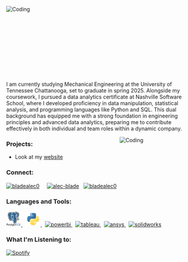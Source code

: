 <img align="right" alt="Coding" width="850" src="https://media.licdn.com/dms/image/D4E16AQHxGYybaZvIYg/profile-displaybackgroundimage-shrink_350_1400/0/1712721720278?e=1729123200&v=beta&t=EZ22Yc5yErp9J7ft-0Eh1QQayZTlaciJ7WOTwfNd2E0"><br><br><br><br><br><br><br><br><br><br><br>

I am currently studying Mechanical Engineering at the University of Tennessee Chattanooga, set to graduate in spring 2025. Alongside my coursework, I pursued a data analytics certificate at Nashville Software School, where I developed proficiency in data manipulation, statistical analysis, and programming languages like Python and SQL. This dual background has equipped me with a strong foundation in engineering principles and advanced data analytics, preparing me to contribute effectively in both individual and team roles within a dynamic company.

<img align="right" alt="Coding" width="200" src="https://media3.giphy.com/media/v1.Y2lkPTc5MGI3NjExOTBiMWM3NzUwNjQ2ODg5NDExNWRmYjZlNWUyMmFiMmE4NGNlOTMxMCZjdD1n/HUplkVCPY7jTW/giphy.gif">

<h3 align="left">Projects:</h3>

- Look at my [website](https://www.datablade.site) 

<h3 align="left">Connect:</h3
  
<a href="https://gmail.com/alecblade0" target="blank"><img align="center" src="https://upload.wikimedia.org/wikipedia/commons/thumb/7/7e/Gmail_icon_%282020%29.svg/100px-Gmail_icon_%282020%29.svg.png" alt="bladealec0" height="25" width="35" /></a>
&nbsp; &nbsp;
<a href="https://linkedin.com/in/alec-blade" target="blank"><img align="center" src="https://raw.githubusercontent.com/rahuldkjain/github-profile-readme-generator/master/src/images/icons/Social/linked-in-alt.svg" alt="alec-blade" height="30" width="40" /></a>
&nbsp; 
<a href="https://twitter.com/bladealec0" target="blank"><img align="center" src="https://raw.githubusercontent.com/rahuldkjain/github-profile-readme-generator/master/src/images/icons/Social/twitter.svg" alt="bladealec0" height="30" width="40" /></a>

<h3 align="left">Languages and Tools:</h3>
<p align="left"> <a href="https://www.postgresql.org" target="_blank" rel="noreferrer"> <img src="https://raw.githubusercontent.com/devicons/devicon/master/icons/postgresql/postgresql-original-wordmark.svg" alt="postgresql" width="40" height="40"  /> </a>
&nbsp;
<a href="https://www.python.org" target="_blank" rel="noreferrer"> <img src="https://raw.githubusercontent.com/devicons/devicon/master/icons/python/python-original.svg" alt="python" width="40" height="40"  /> </a>
&nbsp;
<a href="https://powerbi.microsoft.com/en-us/" target="_blank" rel="noreferrer"> <img src="https://upload.wikimedia.org/wikipedia/en/thumb/2/20/Power_BI_logo.svg/70px-Power_BI_logo.svg.png" alt="powerbi" width="40" height="40"  /> </a> 
&nbsp;
<a href="https://www.tableau.com/" target="_blank" rel="noreferrer"> <img src="https://pbs.twimg.com/profile_images/1268207088683020288/d9agkn4h_400x400.jpg" alt="tableau" width="40" height="40" /> </a>
&nbsp;
<a href="https://www.ansys.com/" target="_blank" rel="noreferrer"> <img src="https://technical.ly/wp-content/uploads/2022/01/Ansys-logo.jpeg" alt="ansys" width="40" height="40" /> </a>
&nbsp;
<a href="https://my.solidworks.com/" target="_blank" rel="noreferrer"> <img src="https://upload.wikimedia.org/wikipedia/en/thumb/d/d2/SolidWorks_Logo.svg/150px-SolidWorks_Logo.svg.png?20130509090050" alt="solidworks" width="130" height="40" /> </a> 

</p>



<h3 align="left">What I'm Listening to:</h3>
<p align="left">
  <a href="https://open.spotify.com/user/bladealec">
    <img src="https://profile-music-bladealec.vercel.app/api/spotify" alt="Spotify" width="600">
  </a>
</p>
